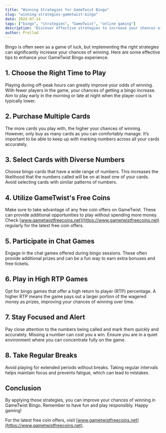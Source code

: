 ```yaml
---
title: "Winning Strategies for GameTwist Bingo"
slug: "winning-strategies-gametwist-bingo"
date: 2024-07-14
tags: ["bingo", "strategies", "GameTwist", "online gaming"]
description: "Discover effective strategies to increase your chances of winning in GameTwist Bingo. From choosing the right cards to optimal gameplay times, master the game with these expert tips."
author: Prollad
---
```


Bingo is often seen as a game of luck, but implementing the right strategies can significantly increase your chances of winning. Here are some effective tips to enhance your GameTwist Bingo experience.

## 1. Choose the Right Time to Play

Playing during off-peak hours can greatly improve your odds of winning. With fewer players in the game, your chances of getting a bingo increase. Aim to play early in the morning or late at night when the player count is typically lower.

## 2. Purchase Multiple Cards

The more cards you play with, the higher your chances of winning. However, only buy as many cards as you can comfortably manage. It’s important to be able to keep up with marking numbers across all your cards accurately.

## 3. Select Cards with Diverse Numbers

Choose bingo cards that have a wide range of numbers. This increases the likelihood that the numbers called will be on at least one of your cards. Avoid selecting cards with similar patterns of numbers.

## 4. Utilize GameTwist's Free Coins

Make sure to take advantage of any free coin offers on GameTwist. These can provide additional opportunities to play without spending more money. Check [www.gametwistfreecoins.net](https://www.gametwistfreecoins.net) regularly for the latest free coin offers.

## 5. Participate in Chat Games

Engage in the chat games offered during bingo sessions. These often provide additional prizes and can be a fun way to earn extra bonuses and free tickets.

## 6. Play in High RTP Games

Opt for bingo games that offer a high return to player (RTP) percentage. A higher RTP means the game pays out a larger portion of the wagered money as prizes, improving your chances of winning over time.

## 7. Stay Focused and Alert

Pay close attention to the numbers being called and mark them quickly and accurately. Missing a number can cost you a win. Ensure you are in a quiet environment where you can concentrate fully on the game.

## 8. Take Regular Breaks

Avoid playing for extended periods without breaks. Taking regular intervals helps maintain focus and prevents fatigue, which can lead to mistakes.

## Conclusion

By applying these strategies, you can improve your chances of winning in GameTwist Bingo. Remember to have fun and play responsibly. Happy gaming!

For the latest free coin offers, visit [www.gametwistfreecoins.net](https://www.gametwistfreecoins.net).